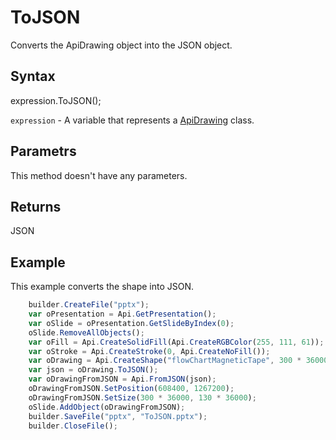 # ToJSON

Converts the ApiDrawing object into the JSON object.

## Syntax

expression.ToJSON();

`expression` - A variable that represents a [ApiDrawing](../ApiDrawing.md) class.

## Parametrs

This method doesn't have any parameters.

## Returns

JSON

## Example

This example converts the shape into JSON.

```javascript
	builder.CreateFile("pptx");
	var oPresentation = Api.GetPresentation();
	var oSlide = oPresentation.GetSlideByIndex(0);
	oSlide.RemoveAllObjects();
	var oFill = Api.CreateSolidFill(Api.CreateRGBColor(255, 111, 61));
	var oStroke = Api.CreateStroke(0, Api.CreateNoFill());
	var oDrawing = Api.CreateShape("flowChartMagneticTape", 300 * 36000, 130 * 36000, oFill, oStroke);
	var json = oDrawing.ToJSON();
	var oDrawingFromJSON = Api.FromJSON(json);
	oDrawingFromJSON.SetPosition(608400, 1267200);
	oDrawingFromJSON.SetSize(300 * 36000, 130 * 36000);
	oSlide.AddObject(oDrawingFromJSON);
	builder.SaveFile("pptx", "ToJSON.pptx");
	builder.CloseFile();
```